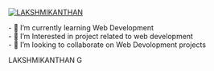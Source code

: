 
[![LAKSHMIKANTHAN](https://user-images.githubusercontent.com/84187173/236680424-c012cf64-acb2-402b-839f-f942902e9a42.png)](https://www.linkedin.com/in/lakshmikanthan-g-90bba4213)


​-​ 🚀 I’m currently learning Web Development 
<br>
​-​ 🔭 I’m Interested in project related to web development
<br>
​-​ 👯 I’m looking to collaborate on Web Devolopment projects 
<br>

LAKSHMIKANTHAN G


